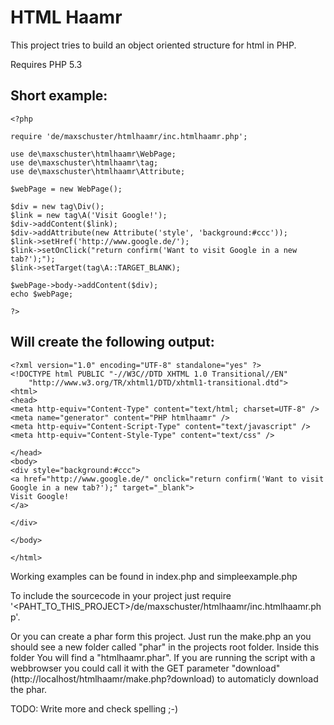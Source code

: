 HTML Haamr
==========

This project tries to build an object oriented structure for html in PHP.

Requires PHP 5.3


Short example:
--------------
    <?php

    require 'de/maxschuster/htmlhaamr/inc.htmlhaamr.php';

    use de\maxschuster\htmlhaamr\WebPage;
    use de\maxschuster\htmlhaamr\tag;
    use de\maxschuster\htmlhaamr\Attribute;

    $webPage = new WebPage();

    $div = new tag\Div();
    $link = new tag\A('Visit Google!');
    $div->addContent($link);
    $div->addAttribute(new Attribute('style', 'background:#ccc'));
    $link->setHref('http://www.google.de/');
    $link->setOnClick("return confirm('Want to visit Google in a new tab?');");
    $link->setTarget(tag\A::TARGET_BLANK);

    $webPage->body->addContent($div);
    echo $webPage;

    ?>

Will create the following output:
---------------------------------

    <?xml version="1.0" encoding="UTF-8" standalone="yes" ?>
    <!DOCTYPE html PUBLIC "-//W3C//DTD XHTML 1.0 Transitional//EN"
        "http://www.w3.org/TR/xhtml1/DTD/xhtml1-transitional.dtd">
    <html>
    <head>
    <meta http-equiv="Content-Type" content="text/html; charset=UTF-8" />
    <meta name="generator" content="PHP htmlhaamr" />
    <meta http-equiv="Content-Script-Type" content="text/javascript" />
    <meta http-equiv="Content-Style-Type" content="text/css" />

    </head>
    <body>
    <div style="background:#ccc">
    <a href="http://www.google.de/" onclick="return confirm('Want to visit Google in a new tab?');" target="_blank">
    Visit Google!
    </a>

    </div>

    </body>

    </html>

Working examples can be found in index.php and simpleexample.php

To include the sourcecode in your project just require
'<PAHT_TO_THIS_PROJECT>/de/maxschuster/htmlhaamr/inc.htmlhaamr.php'.

Or you can create a phar form this project. Just run the make.php an you should
see a new folder called "phar" in the projects root folder. Inside this folder
You will find a "htmlhaamr.phar". If you are running the script with a
webbrowser you could call it with the GET parameter "download"
(http://localhost/htmlhaamr/make.php?download) to automaticly download the phar.

TODO: Write more and check spelling ;-)